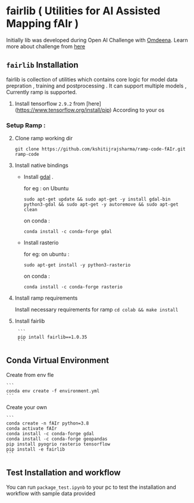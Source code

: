 # fairlib ( Utilities for AI Assisted Mapping fAIr )
Initially lib was developed during Open AI Challenge with [Omdeena](https://omdena.com/). Learn more about challenge from [here](https://www.hotosm.org/tech-blog/hot-tech-talk-open-ai-challenge/)  

## `fairlib` Installation

fairlib is collection of utilities which contains core logic for model data prepration , training and postprocessing . It can support multiple models , Currently ramp is supported. 


1. Install tensorflow ```2.9.2``` from [here] (https://www.tensorflow.org/install/pip) According to your os

### Setup Ramp : 

2. Clone ramp working dir 

    ```
    git clone https://github.com/kshitijrajsharma/ramp-code-fAIr.git ramp-code
    ```

3. Install native bindings 
    - Install [gdal](https://gdal.org/index.html) .

        for eg : on Ubuntu 
        ```
        sudo apt-get update && sudo apt-get -y install gdal-bin python3-gdal && sudo apt-get -y autoremove && sudo apt-get clean
        ```
        on conda : 
        ```
        conda install -c conda-forge gdal
        ```
    - Install rasterio 

        for eg: on ubuntu : 
        ```
        sudo apt-get install -y python3-rasterio
        ```
        on conda : 
        ```
        conda install -c conda-forge rasterio
        ```

3. Install ramp requirements 

    Install necessary requirements for ramp 
        ```
        cd colab && make install 
        ```

4. Install fairlib 

        ```
        pip intall fairlib==1.0.35
        ```


## Conda Virtual Environment
Create from env fle 

    ```
    conda env create -f environment.yml
    ```
Create your own

    ```
    conda create -n fAIr python=3.8
    conda activate fAIr
    conda install -c conda-forge gdal
    conda install -c conda-forge geopandas
    pip install pyogrio rasterio tensorflow
    pip install -e fairlib
    ```

## Test Installation and workflow 

You can run ```package_test.ipynb``` to your pc to test the installation and workflow with sample data provided 
